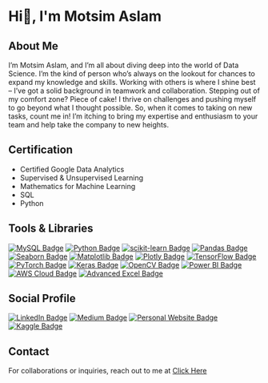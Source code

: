 # Hi👋, I'm Motsim Aslam
## About Me

I’m Motsim Aslam, and I’m all about diving deep into the world of Data Science. I’m the kind of person who’s always on the lookout for chances to expand my knowledge and skills. Working with others is where I shine best – I’ve got a solid background in teamwork and collaboration. Stepping out of my comfort zone? Piece of cake! I thrive on challenges and pushing myself to go beyond what I thought possible. So, when it comes to taking on new tasks, count me in! I’m itching to bring my expertise and enthusiasm to your team and help take the company to new heights.
## Certification
- Certified Google Data Analytics
- Supervised & Unsupervised Learning
- Mathematics for Machine Learning
 - SQL
 - Python

## Tools & Libraries
[![MySQL Badge](https://img.shields.io/badge/MySQL-%23E74C3C.svg?style=for-the-badge&logo=mysql&logoColor=white)](https://www.mysql.com/)  [![Python Badge](https://img.shields.io/badge/Python-%2314354C.svg?style=for-the-badge&logo=python&logoColor=white)](https://www.python.org/)  [![scikit-learn Badge](https://img.shields.io/badge/scikit--learn-%23F7931E.svg?style=for-the-badge&logo=scikit-learn&logoColor=white)](https://scikit-learn.org/)  [![Pandas Badge](https://img.shields.io/badge/Pandas-%23150458.svg?style=for-the-badge&logo=pandas&logoColor=white)](https://pandas.pydata.org/)  [![Seaborn Badge](https://img.shields.io/badge/Seaborn-%230C55A5.svg?style=for-the-badge&logo=python&logoColor=white)](https://seaborn.pydata.org/) [![Matplotlib Badge](https://img.shields.io/badge/Matplotlib-%23FF9633.svg?style=for-the-badge&logo=python&logoColor=white)](https://matplotlib.org/)  [![Plotly Badge](https://img.shields.io/badge/Plotly-%233B4D98.svg?style=for-the-badge&logo=plotly&logoColor=white)](https://plotly.com/)  [![TensorFlow Badge](https://img.shields.io/badge/TensorFlow-%23FF6F00.svg?style=for-the-badge&logo=tensorflow&logoColor=white)](https://www.tensorflow.org/)  [![PyTorch Badge](https://img.shields.io/badge/PyTorch-%23EE4C2C.svg?style=for-the-badge&logo=pytorch&logoColor=white)](https://pytorch.org/) [![Keras Badge](https://img.shields.io/badge/Keras-%23D00000.svg?style=for-the-badge&logo=keras&logoColor=white)](https://keras.io/)  [![OpenCV Badge](https://img.shields.io/badge/OpenCV-%235C3EE8.svg?style=for-the-badge&logo=opencv&logoColor=white)](https://opencv.org/) [![Power BI Badge](https://img.shields.io/badge/Power%20BI-F2C811.svg?style=for-the-badge&logo=Power%20BI&logoColor=white)](https://powerbi.microsoft.com/) [![AWS Cloud Badge](https://img.shields.io/badge/AWS%20Cloud-FF9900.svg?style=for-the-badge&logo=Amazon%20AWS&logoColor=white)](https://aws.amazon.com/) [![Advanced Excel Badge](https://img.shields.io/badge/Advanced%20Excel-217346.svg?style=for-the-badge&logo=Microsoft%20Excel&logoColor=white)](https://support.microsoft.com/en-us/excel)


## Social Profile
[![LinkedIn Badge](https://img.shields.io/badge/LinkedIn-0077B5.svg?style=for-the-badge&logo=LinkedIn&logoColor=white)](https://www.linkedin.com/in/your-link)
[![Medium Badge](https://img.shields.io/badge/Medium-12100E.svg?style=for-the-badge&logo=Medium&logoColor=white)](https://medium.com/@your-link)
[![Personal Website Badge](https://img.shields.io/badge/Personal%20Website-000000.svg?style=for-the-badge&logo=About.me&logoColor=white)](https://yourpersonalwebsite.com)
[![Kaggle Badge](https://img.shields.io/badge/Kaggle-20BEFF.svg?style=for-the-badge&logo=Kaggle&logoColor=white)](https://www.kaggle.com/motsimaslam)


## Contact
For collaborations or inquiries, reach out to me at [Click Here](mailto:mutasim.lion786@gmail.com)

<!---
MotsimAslam/MotsimAslam is a ✨ special ✨ repository because its `README.md` (this file) appears on your GitHub profile.
You can click the Preview link to take a look at your changes.
--->

